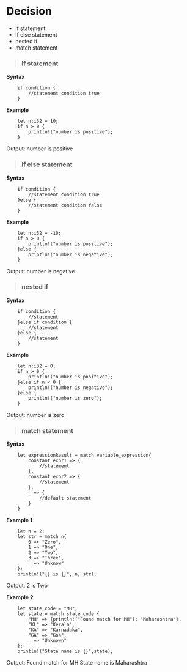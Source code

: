 # Decision
- if statement
- if else statement
- nested if
- match statement

> ### if statement
__Syntax__
```
    if condition {
        //statement condition true
    }
```
__Example__
```
    let n:i32 = 10;
    if n > 0 {
        println!("number is positive");
    }
```
Output: number is positive

> ### if else statement
__Syntax__
```
    if condition {
        //statement condition true
    }else {
        //statement condition false
    }
```
__Example__
```
    let n:i32 = -10;
    if n > 0 {
        println!("number is positive");
    }else {
        println!("number is negative");
    }
```
Output: number is negative

> ### nested if
__Syntax__
```
    if condition {
        //statement
    }else if condition {
        //statement
    }else {
        //statement
    }
```
__Example__
```
    let n:i32 = 0;
    if n > 0 {
        println!("number is positive");
    }else if n < 0 {
        println!("number is negative");
    }else {
        println!("number is zero");
    }
```
Output: number is zero

> ### match statement
__Syntax__
```
    let expressionResult = match variable_expression{
        constant_expr1 => {
            //statement
        },
        constant_expr2 => {
            //statement
        },
        _ => {
            //default statement
        }
    }
```
__Example 1__
```
    let n = 2;
    let str = match n{
        0 => "Zero",
        1 => "One",
        2 => "Two",
        3 => "Three",
        _ => "Unknow"
    };
    println!("{} is {}", n, str);
```
Output: 2 is Two

__Example 2__
```
    let state_code = "MH";
    let state = match state_code {
        "MH" => {println!("Found match for MH"); "Maharashtra"},
        "KL" => "Kerala",
        "KA" => "Karnadaka",
        "GA" => "Goa",
        _ => "Unknown"
    };
    println!("State name is {}",state);
```
Output:
Found match for MH
State name is Maharashtra


